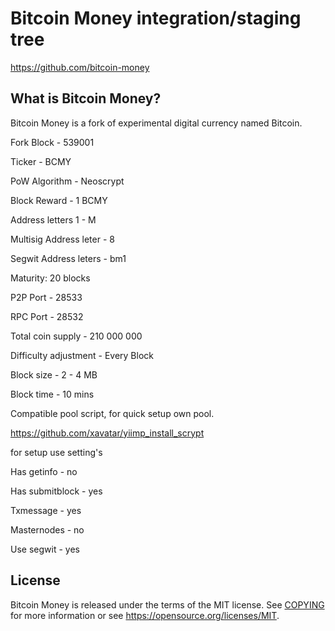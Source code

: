 Bitcoin Money integration/staging tree
=====================================

https://github.com/bitcoin-money

What is Bitcoin Money?
----------------

Bitcoin Money is a fork of experimental digital currency named Bitcoin.

Fork Block - 539001

Ticker - BCMY

PoW Algorithm - Neoscrypt

Block Reward - 1 BCMY

Address letters 1 - M 

Multisig Address leter - 8

Segwit Address leters - bm1

Maturity: 20 blocks

P2P Port - 28533

RPC Port - 28532

Total coin supply - 210 000 000

Difficulty adjustment - Every Block

Block size - 2 - 4 MB

Block time - 10 mins



Compatible pool script, for quick setup own pool.

https://github.com/xavatar/yiimp_install_scrypt

for setup use setting's

Has getinfo - no

Has submitblock - yes

Txmessage - yes

Masternodes - no

Use segwit - yes


License
-------

Bitcoin Money is released under the terms of the MIT license. See [COPYING](COPYING) for more
information or see https://opensource.org/licenses/MIT.


